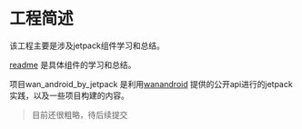 工程简述
===

该工程主要是涉及jetpack组件学习和总结。

[readme]() 是具体组件的学习和总结。

项目wan_android_by_jetpack 是利用[wanandroid](https://www.wanandroid.com/blog/show/2)
提供的公开api进行的jetpack实践，以及一些项目构建的内容。
> 目前还很粗略，待后续提交